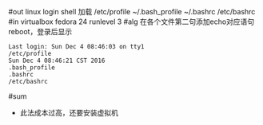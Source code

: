 #out
linux login shell 加载 /etc/profile ~/.bash_profile ~/.bashrc /etc/bashrc
#in
virtualbox fedora 24 runlevel 3
#alg
在各个文件第二句添加echo对应语句
reboot，登录后显示
```
Last login: Sun Dec 4 08:46:03 on tty1
/etc/profile
Sun Dec 4 08:46:21 CST 2016
.bash_profile
.bashrc
/etc/bashrc
```
#sum
- 此法成本过高，还要安装虚拟机
